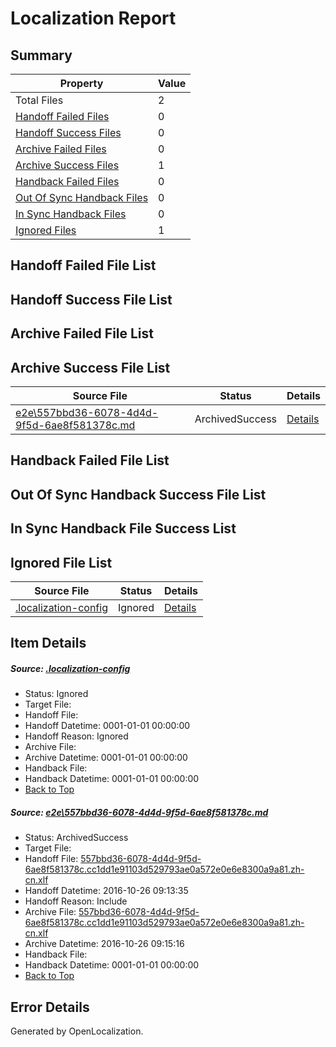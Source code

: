 # <a name='report-top'></a> Localization Report

## Summary
 Property | Value 
 -------- | ----- 
 Total Files | 2
[ Handoff Failed Files ](#handoff-failed-list)| 0
[ Handoff Success Files ](#handoff-success-list)| 0
[ Archive Failed Files ](#archive-failed-list)| 0
[ Archive Success Files ](#archive-success-list)| 1
[ Handback Failed Files ](#handback-failed-list)| 0
[ Out Of Sync Handback Files ](#outofsync-handback-success-list)| 0
[ In Sync Handback Files ](#insync-handback-success-list)| 0
[ Ignored Files ](#ignored-list)| 1

## <a name='handoff-failed-list'></a> Handoff Failed File List

## <a name='handoff-success-list'></a> Handoff Success File List

## <a name='archive-failed-list'></a> Archive Failed File List

## <a name='archive-success-list'></a> Archive Success File List
 Source File | Status | Details 
 ----------- | ------ | ------- 
 [e2e\557bbd36-6078-4d4d-9f5d-6ae8f581378c.md](https://github.com/OpenLocalizationTestOrg/ol-test0/blob/d8b8c9aee1413b9f5e9361f6073dd019414fb820/e2e/557bbd36-6078-4d4d-9f5d-6ae8f581378c.md) | ArchivedSuccess | [Details](#e7bd2da08ed3c97cee0a5f50eb24037ba141fbee1)

## <a name='handback-failed-list'></a> Handback Failed File List

## <a name='outofsync-handback-success-list'></a> Out Of Sync Handback Success File List

## <a name='insync-handback-success-list'></a> In Sync Handback File Success List

## <a name='ignored-list'></a> Ignored File List
 Source File | Status | Details 
 ----------- | ------ | ------- 
 [.localization-config](https://github.com/OpenLocalizationTestOrg/ol-test0/blob/d8b8c9aee1413b9f5e9361f6073dd019414fb820/.localization-config) | Ignored | [Details](#c268a05ecaa7ec85942ed632c29928ee5bd6da8d0)

## Item Details
##### <a name='c268a05ecaa7ec85942ed632c29928ee5bd6da8d0'></a> Source: [.localization-config](https://github.com/OpenLocalizationTestOrg/ol-test0/blob/d8b8c9aee1413b9f5e9361f6073dd019414fb820/.localization-config)
* Status: Ignored
* Target File: 
* Handoff File: 
* Handoff Datetime: 0001-01-01 00:00:00
* Handoff Reason: Ignored
* Archive File: 
* Archive Datetime: 0001-01-01 00:00:00
* Handback File: 
* Handback Datetime: 0001-01-01 00:00:00
* [Back to Top](#report-top)

##### <a name='e7bd2da08ed3c97cee0a5f50eb24037ba141fbee1'></a> Source: [e2e\557bbd36-6078-4d4d-9f5d-6ae8f581378c.md](https://github.com/OpenLocalizationTestOrg/ol-test0/blob/d8b8c9aee1413b9f5e9361f6073dd019414fb820/e2e/557bbd36-6078-4d4d-9f5d-6ae8f581378c.md)
* Status: ArchivedSuccess
* Target File: 
* Handoff File: [557bbd36-6078-4d4d-9f5d-6ae8f581378c.cc1dd1e91103d529793ae0a572e0e6e8300a9a81.zh-cn.xlf](https://github.com/OpenLocalizationTestOrg/ol-test0-handoff/blob/1778cf302370e05c0b10dff26bdf780597ba11fb/ol-handoff/OpenLocalizationTestOrg/ol-test0-zhcn/shujia/ht/557bbd36-6078-4d4d-9f5d-6ae8f581378c.cc1dd1e91103d529793ae0a572e0e6e8300a9a81.zh-cn.xlf)
* Handoff Datetime: 2016-10-26 09:13:35
* Handoff Reason: Include
* Archive File: [557bbd36-6078-4d4d-9f5d-6ae8f581378c.cc1dd1e91103d529793ae0a572e0e6e8300a9a81.zh-cn.xlf](https://github.com/OpenLocalizationTestOrg/ol-test0-handoff/blob/41bfd9ab478d0633916765ce2b4d491e8e0fb24d/ol-archive/OpenLocalizationTestOrg/ol-test0-zhcn/shujia/ht/557bbd36-6078-4d4d-9f5d-6ae8f581378c.cc1dd1e91103d529793ae0a572e0e6e8300a9a81.zh-cn.xlf)
* Archive Datetime: 2016-10-26 09:15:16
* Handback File: 
* Handback Datetime: 0001-01-01 00:00:00
* [Back to Top](#report-top)


## Error Details

Generated by OpenLocalization.

